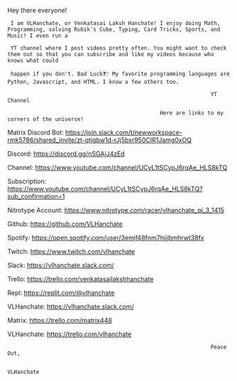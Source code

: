 Hey there everyone!

     I am VLHanchate, or Venkatasai Laksh Hanchate! I enjoy doing Math, Programming, solving Rubik's Cube, Typing, Card Tricks, Sports, and Music! I even run a
     
     YT channel where I post videos pretty often. You might want to check them out so that you can subscribe and like my videos because who knows what could
     
     happen if you don't. Bad Luck❓❔ My favorite programming languages are Python, Javascript, and HTML. I know a few others too.
     
                                                                    YT Channel
                                                                    
                                                    Here are links to my corners of the universe!
                                                                    
Matrix Discord Bot: https://join.slack.com/t/newworkspace-rmk5786/shared_invite/zt-qtjgbw1d-rJj5bxr950CIR1Jamg0xOQ

Discord: https://discord.gg/nSGAjJ4zEd

Channel: https://www.youtube.com/channel/UCyL1tSCypJ6rqAe_HLS8kTQ

Subscription: https://www.youtube.com/channel/UCyL1tSCypJ6rqAe_HLS8kTQ?sub_confirmation=1

Nitrotype Account: https://www.nitrotype.com/racer/vlhanchate_pi_3_1415

Github: https://github.com/VLHanchate

Spotify: https://open.spotify.com/user/3emjf48fnm7hjjjbmhrwt38fx

Twitch: https://www.twitch.com/vlhanchate

Slack: https://vlhanchate.slack.com/

Trello: https://trello.com/venkatasailakshhanchate

Repl: https://replit.com/@vlhanchate

VLHanchate: https://vlhanchate.slack.com/

Matrix: https://trello.com/matrix448

VLHanchate: https://trello.com/vlhanchate

                                                                    Peace Out,
                                                                    
                                                                    VLHanchate
